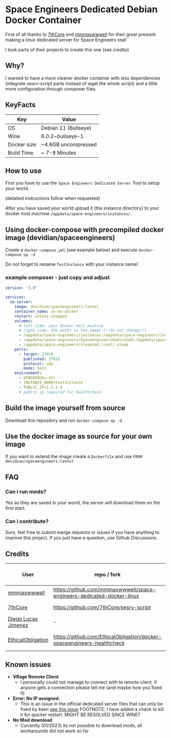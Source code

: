 # Space Engineers Dedicated Debian Docker Container

First of all thanks to [7thCore](https://github.com/7thCore) and [mmmaxwwwell](https://github.com/mmmaxwwwell) for their great prework making a linux dedicated server for Space Engineers real!

I took parts of their projects to create this one (see credits)

## Why?

I wanted to have a more cleaner docker container with less dependencies (integrate sesrv-script parts instead of wget the whole script) and a little more configuration through composer files.

## KeyFacts

| Key         | Value                |
| ----------- | -------------------- |
| OS          | Debian 11 (Bullseye) |
| Wine        | 6.0.2~bullseye-1     |
| Docker size | ~4.6GB uncompressed  |
| Build Time  | ~ 7-8 Minutes        |

## How to use

First you have to use the `Space Engineers Dedicated Server` Tool to setup your world.

(detailed instructions follow when requested)

After you have saved your world upload it (the instance directory) to your docker host machine `/appdata/space-engineers/instances/`.

## Using docker-compose with precompiled docker image (devidian/spaceengineers)

Create a `docker-compose.yml` (see example below) and execute `docker-compose up -d`

Do not forget to rename `TestInstance` with your instance name!

### example composer - just copy and adjust

```yaml
version: "3.8"

services:
  se-server:
    image: devidian/spaceengineers:latest
    container_name: se-ds-docker
    restart: unless-stopped
    volumes:
      # left side: your docker-host machine
      # right side: the paths in the image (!!do not change!!)
      - /appdata/space-engineers/instances:/appdata/space-engineers/instances
      - /appdata/space-engineers/SpaceEngineersDedicated:/appdata/space-engineers/SpaceEngineersDedicated
      - /appdata/space-engineers/steamcmd:/root/.steam
    ports:
      - target: 27016
        published: 27016
        protocol: udp
        mode: host
    environment:
      - WINEDEBUG=-all
      - INSTANCE_NAME=TestInstance
      - PUBLIC_IP=1.2.3.4
      # public ip required for healthcheck
```

## Build the image yourself from source

Download this repository and run `docker-compose up -d`

## Use the docker image as source for your own image

If you want to extend the image create a `Dockerfile` and use `FROM devidian/spaceengineers:latest`

## FAQ

### Can i run mods?

Yes as they are saved in your world, the server will download them on the first start.

### Can i contribute?

Sure, feel free to submit merge requests or issues if you have anything to improve this project. If you just have a question, use Github Discussions.

## Credits

| User                                                      | repo / fork                                                            | what (s)he did for this project |
| --------------------------------------------------------- | ---------------------------------------------------------------------- | ------------------------------- |
| [mmmaxwwwell](https://github.com/mmmaxwwwell)             | https://github.com/mmmaxwwwell/space-engineers-dedicated-docker-linux  | downgrading for dotnet48        |
| [7thCore](https://github.com/7thCore)                     | https://github.com/7thCore/sesrv-script                                | installer bash script           |
| [Diego Lucas Jimenez](https://github.com/tanisdlj)        | -                                                                      | Improved Dockerfile             |
| [EthicalObligation](https://github.com/EthicalObligation) | https://github.com/EthicalObligation/docker-spaceengineers-healthcheck | Healthcheck & Quicker startup   |

## Known issues

- **VRage Remote Client**
  - I personally could not manage to connect with te remote client, if anyone gets a connection please tell me (and maybe how you fixed it)
- **Error: No IP assigned.**
  - This is an issue in the official dedicated server files that can only be fixed by keen [see this issue](https://github.com/KeenSoftwareHouse/SpaceEngineers/issues/611) FOOTNOTE: I have added a check to kill it for quicker restart. MIGHT BE RESOLVED SINCE WINE7
- **No Mod download**
  - Currently (01/2023) its not possible to download mods, all workarounds did not work so far
